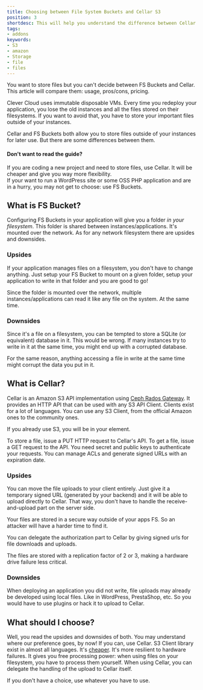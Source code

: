 ```yaml
---
title: Choosing between File System Buckets and Cellar S3
position: 3
shortdesc: This will help you understand the difference between Cellar and FS Buckets.
tags:
- addons
keywords:
- S3
- amazon
- Storage
- file
- files
---
```


You want to store files but you can't decide between FS Buckets and Cellar. This article
will compare them: usage, pros/cons, pricing.

Clever Cloud uses immutable disposable VMs.
Every time you redeploy your application, you lose the old instances and all the files stored on their filesystems.
If you want to avoid that, you have to store your important files outside of your instances.

Cellar and FS Buckets both allow you to store files outside of your instances for later
use. But there are some differences between them.


<div class="panel panel-warning">
  <div class="panel-heading">
    <h4 class="panel-title">Don't want to read the guide?</h4>
  </div>
  <div class="panel-body">
    If you are coding a new project and need to store files, use Cellar. It will be
    cheaper and give you way more flexibility.<br />
    If your want to run a WordPress site or some OSS PHP application and are in a hurry,
    you may not get to choose: use FS Buckets.
  </div>
</div>

## What is FS Bucket?

Configuring FS Buckets in your application will give you a folder _in your filesystem_.
This folder is shared between instances/applications. It's mounted over the network.
As for any network filesystem there are upsides and downsides.


### Upsides

If your application manages files on a filesystem, you don't have to change anything.
Just setup your FS Bucket to mount on a given folder, setup your application to write in that folder and you are good to go!

Since the folder is mounted over the network, multiple instances/applications can read it
like any file on the system. At the same time.

### Downsides

Since it's a file on a filesystem, you can be tempted to store a SQLite (or equivalent) database in it.
This would be wrong.
If many instances try to write in it at the same time, you might end up with a corrupted
database.

For the same reason, anything accessing a file in write at the same time might corrupt the
data you put in it.

## What is Cellar?

Cellar is an Amazon S3 API implementation using [Ceph Rados Gateway](https://ceph.com/ceph-storage/object-storage/).
It provides an HTTP API that can be used with any S3 API Client.
Clients exist for a lot of languages.
You can use any S3 Client, from the official Amazon ones to the community ones.

If you already use S3, you will be in your element.

To store a file, issue a PUT HTTP request to Cellar's API.
To get a file, issue a GET request to the API.
You need secret and public keys to authenticate your requests.
You can manage ACLs and generate signed URLs with an expiration date.

### Upsides

You can move the file uploads to your client entirely.
Just give it a temporary signed URL (generated by your backend) and it will be able to upload directly to Cellar.
That way, you don't have to handle the receive-and-upload part on the server side.

Your files are stored in a secure way outside of your apps FS. So an attacker will have a
harder time to find it.

You can delegate the authorization part to Cellar by giving signed urls for file downloads
and uploads.

The files are stored with a replication factor of 2 or 3, making a hardware drive failure
less critical.


### Downsides

When deploying an application you did not write, file uploads may already be developed
using local files. Like in WordPress, PrestaShop, etc. So you would have to use plugins or
hack it to upload to Cellar.

## What should I choose?

Well, you read the upsides and downsides of both.
You may understand where our preference goes, by now!
If you can, use Cellar.
S3 Client library exist in almost all languages.
It's [cheaper](/doc/addons/cellar/#clever-cloud-cellar-plans).
It's more resilient to hardware failures.
It gives you free processing power: when using files on your filesystem, you have to process them yourself.
When using Cellar, you can delegate the handling of the upload to Cellar itself.

If you don't have a choice, use whatever you have to use.
